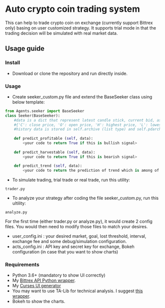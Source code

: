 # Auto crypto coin trading system #

This can help to trade crypto coin on exchange (currently support Bittrex only) basing on user customized strategy. It supports trial mode in that the trading decision will be simulated with real market data.

## Usage guide ##

### Install ###
- Download or clone the repository and run directly inside.

### Usage ###
- Create seeker_custom.py file and extend the BaseSeeker class using below template:
~~~python
from Agents.seeker import BaseSeeker
class Seeker(BaseSeeker):
	#data is a dict that represent latest candle stick, current bid, ask and last price
	#{'C': close price, 'O': open price, 'H': highest price, 'L': lowest price', 'V': volume', 'BV': base volume', 'Bid': bid, 'Ask': ask, 'Last': last price}
	#history data is stored in self.archive (list type) and self.pdarchieve (pandas DataFrame type)
	
	def predict_profitable (self, data):
		<your code to return True if this is bullish signal>
		
	def predict_harvestable (self, data):
		<your code to return True if this is bearish signal>
		
	def predict_trend (self, data):
		<your code to return the prediction of trend which is among of ['peak', 'canyon', 'risng', 'falling', 'stable']>
~~~
- To simulate trading, trial trade or real trade, run this utility:
~~~
trader.py
~~~
- To analyze your strategy after coding the file seeker_custom.py, run this ultility:
~~~
analyze.py
~~~

For the first time (either trader.py or analyze.py), it would create 2 config files. You would then need to modify those files to match your desires.

+ user_config.ini : your desired market, goal, lost threshold, interval, exchange fee and some debug/simulation configuration.
+ acts_config.ini : API key and secret key for exchange, Bokeh configuration (in case that you want to show charts)

### Requirements ###
- Python 3.6+ (mandatory to show UI correctly)
- My [Bittrex API Python wrapper](https://github.com/hanhha/bittrex).
- My [Curses UI generator](https://github.com/hanhha/console_ui)
- You may want to use TA-Lib for technical analysis. I suggest [this wrapper](https://mrjbq7.github.io/ta-lib/).
- Bokeh to show the charts.
